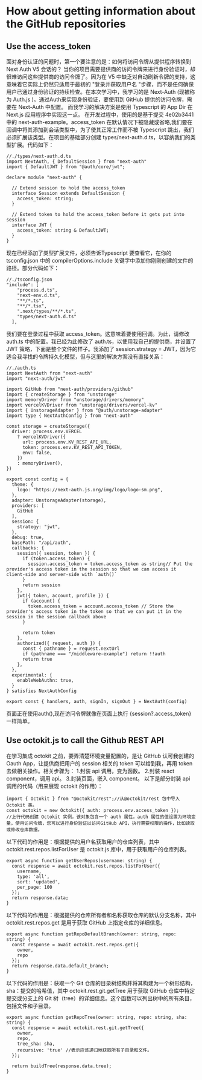 # How about getting information about the GitHub repositories
## Use the access_token
面对身份认证的问题时，第一个要注意的是：如何将访问令牌从提供程序转换到 Next Auth V5 会话的？
当你的项目需要提供商的访问令牌来进行身份验证时，却很难访问这些提供商的访问令牌了。因为在 V5 中缺乏对自动刷新令牌的支持，这意味着它实际上仍然只适用于最初的 "登录并获取用户名 "步骤，而不是任何确保用户已通过身份验证的持续检查。在本次学习中，我学习的是 Next-Auth (现被称为 Auth.js )。通过Auth来实现身份验证，要使用到 GitHub 提供的访问令牌，需要在 Next-Auth 中配置。
而我学习的解决方案是使用 Typescript 的 App Dir 在 Next.js 应用程序中实现这一点。
在开发过程中，使用的是基于提交 4e02b3441 中的 next-auth-example。access_token 在默认情况下被隐藏或省略,我们要在回调中将其添加到会话类型中，为了使其正常工作而不被 Typescript 跳出，我们必须扩展该类型。在项目的基础部分创建 types/next-auth.d.ts，以容纳我们的类型扩展。代码如下：
```
//./types/next-auth.d.ts
import NextAuth, { DefaultSession } from "next-auth"
import { DefaultJWT } from "@auth/core/jwt";

declare module "next-auth" {

  // Extend session to hold the access_token
  interface Session extends DefaultSession {
    access_token: string;
  }

  // Extend token to hold the access_token before it gets put into session
  interface JWT {
    access_token: string & DefaultJWT;
  }
}
```
现在已经添加了类型扩展文件，必须告诉Typescript 要查看它，在你的 tsconfig.json 中的 compilerOptions.include 关键字中添加你刚刚创建的文件的路径。部分代码如下：
```
//./tsconfig.json
"include": [
    "process.d.ts",
    "next-env.d.ts",
    "**/*.ts",
    "**/*.tsx",
    ".next/types/**/*.ts",
    "types/next-auth.d.ts"
  ],
```
我们要在登录过程中获取 access_token。这意味着要使用回调。为此，请修改 auth.ts 中的配置。我已经为此修改了 auth.ts，以使用我自己的提供商，并设置了 JWT 策略，下面是整个文件的样子。我添加了 session.strategy = JWT，因为它适合我寻找的令牌持久化模型，但与这里的解决方案没有直接关系：
```
//./auth.ts
import NextAuth from "next-auth"
import "next-auth/jwt"

import GitHub from "next-auth/providers/github"
import { createStorage } from "unstorage"
import memoryDriver from "unstorage/drivers/memory"
import vercelKVDriver from "unstorage/drivers/vercel-kv"
import { UnstorageAdapter } from "@auth/unstorage-adapter"
import type { NextAuthConfig } from "next-auth"

const storage = createStorage({
  driver: process.env.VERCEL
    ? vercelKVDriver({
      url: process.env.KV_REST_API_URL,
      token: process.env.KV_REST_API_TOKEN,
      env: false,
    })
    : memoryDriver(),
})

export const config = {
  theme: {
    logo: "https://next-auth.js.org/img/logo/logo-sm.png",
  },
  adapter: UnstorageAdapter(storage),
  providers: [
    GitHub
  ],
  session: {
    strategy: "jwt",
  },
  debug: true,
  basePath: "/api/auth",
  callbacks: {
    session({ session, token }) {
      if (token.access_token) {
        session.access_token = token.access_token as string// Put the provider's access token in the session so that we can access it client-side and server-side with `auth()`
      }
      return session
    },
    jwt({ token, account, profile }) {
      if (account) {
        token.access_token = account.access_token // Store the provider's access token in the token so that we can put it in the session in the session callback above
      }

      return token
    },
    authorized({ request, auth }) {
      const { pathname } = request.nextUrl
      if (pathname === "/middleware-example") return !!auth
      return true
    },
  },
  experimental: {
    enableWebAuthn: true,
  }
} satisfies NextAuthConfig

export const { handlers, auth, signIn, signOut } = NextAuth(config)

```
页面正在使用auth(),现在访问令牌就像在页面上执行 {session?.access_token} 一样简单。

## Use octokit.js to call the Github REST API
在学习集成 octokit 之前，要弄清楚环境变量配置的，是让 GitHub 认可我创建的 Oauth App，让提供商把用户的 session 相关的 token 可以给到我，再用 token 去做相关操作。相关步骤为：
1.封装 api 调用，变为函数。
2.封装 react component，调用 api。
3.封装页面，嵌入 component。
以下是部分封装 api 调用的代码（用来展现 octokit 的作用）：
```
import { Octokit } from "@octokit/rest";//从@octokit/rest 包中导入 Octokit 类。
const octokit = new Octokit({ auth: process.env.access_token });
//上行代码创建 Octokit 实例，该对象包含一个 auth 属性。auth 属性的值设置为环境变量，使用访问令牌，您可以进行身份验证以访问GitHub API，执行需要权限的操作，比如读取或修改仓库数据。
```

以下代码的作用是：根据提供的用户名获取用户的仓库列表，其中 octokit.rest.repos.listForUser 是 octokit.js 库中，用于获取用户的仓库列表。
```
export async function getUserRepos(username: string) { 
  const response = await octokit.rest.repos.listForUser({
    username,
    type: 'all',
    sort: 'updated',
    per_page: 100
  });
  return response.data;
}
```

以下代码的作用是：根据提供的仓库所有者和名称获取仓库的默认分支名称，其中 octokit.rest.repos.get 是用于获取 GitHub 上指定仓库的详细信息。

```
export async function getRepoDefaultBranch(owner: string, repo: string) {
  const response = await octokit.rest.repos.get({
    owner,
    repo
  });
  return response.data.default_branch;
}
```

以下代码的作用是：获取一个 Git 仓库的目录树结构并将其构建为一个树形结构，sha：提交的哈希值，其中 octokit.rest.git.getTree 用于获取 GitHub 仓库中特定提交或分支上的 Git 树（tree）的详细信息。这个函数可以列出树中的所有条目，包括文件和子目录。
```
export async function getRepoTree(owner: string, repo: string, sha: string) {
  const response = await octokit.rest.git.getTree({
    owner,
    repo,
    tree_sha: sha,
    recursive: 'true' //表示应该递归地获取所有子目录和文件。
  });

  return buildTree(response.data.tree);
}
```